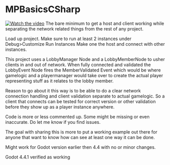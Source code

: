 # MPBasicsCSharp
[![Watch the video](https://img.youtube.com/vi/mBRIXzM2GC0/0.jpg)](https://www.youtube.com/watch?v=mBRIXzM2GC0)
The bare minimum to get a host and client working while separating the network related things from the rest of any project.

Load up project.
Make sure to run at least 2 instances under Debug>Customize Run Instances
Make one the host and connect with other instances.

This project uses a LobbyManager Node and a LobbyMemberNode to usher clients in and out of network. When fully connected and validated the LobbyEvent Node fires the MemberValidated Event which would be where gamelogic and a playermanager would take over to create the actual player representing stuff as it relates to the lobby member.

Reason to go about it this way is to be able to do a clear network connection handling and client validation separate to actual gamelogic. So a client that connects can be tested for correct version or other validation before they show up as a player instance anywhere.

Code is more or less commented up. Some might be missing or even inaccurate. Do let me know if you find issues.

The goal with sharing this is more to put a working example out there for anyone that want to know how can see at least one way it can be done.

Might work for Godot version earlier then 4.4 with no or minor changes.

Godot 4.4.1 verified as working

